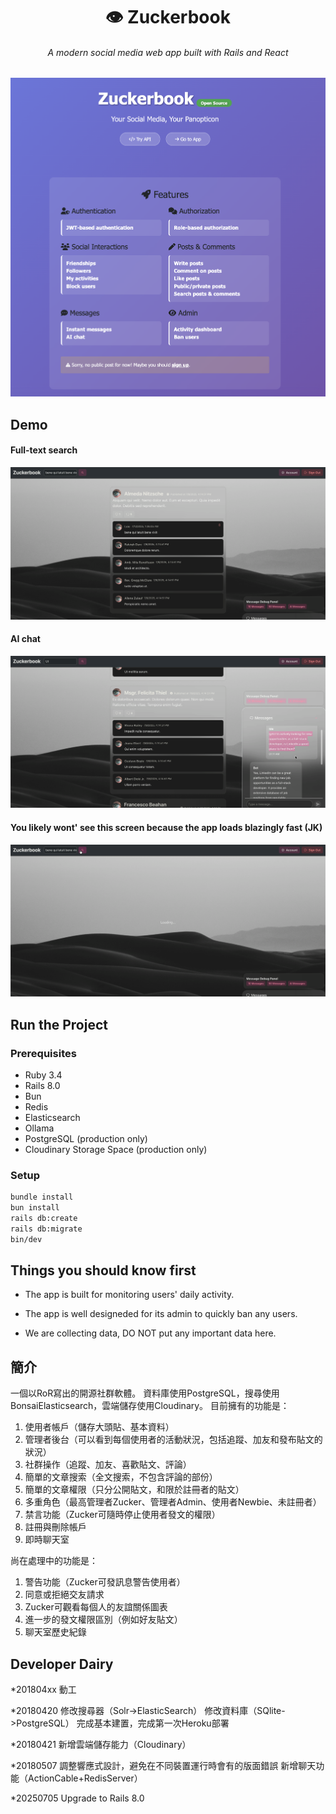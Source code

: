 <div align="center">
<h1>👁️ Zuckerbook</h1>
<h6>A modern social media web app built with Rails and React</h6>
</div>

![Zuckerbook home page](.github/media/overview.png)

## Demo
#### Full-text search
![Zuckerbook full-text search](.github/media/zuckerbook-first-demo.png)
#### AI chat
![Zuckerbook AI chat](.github/media/zuckerbook-first-demo-ai-chat.png)
#### You likely wont' see this screen because the app loads blazingly fast (JK)
![Zuckerbook load screen](.github/media/zuckerbook-first-demo-thumbnail.png)

## Run the Project
### Prerequisites
- Ruby 3.4
- Rails 8.0
- Bun
- Redis
- Elasticsearch
- Ollama
- PostgreSQL (production only)
- Cloudinary Storage Space (production only)

### Setup
```bash
bundle install
bun install
rails db:create
rails db:migrate
bin/dev
```

## Things you should know first

* The app is built for monitoring users' daily activity.

* The app is well designeded for its admin to quickly ban any users.

* We are collecting data, DO NOT put any important data here.

## 簡介
一個以RoR寫出的開源社群軟體。
資料庫使用PostgreSQL，搜尋使用BonsaiElasticsearch，雲端儲存使用Cloudinary。
目前擁有的功能是：
1. 使用者帳戶（儲存大頭貼、基本資料）
2. 管理者後台（可以看到每個使用者的活動狀況，包括追蹤、加友和發布貼文的狀況）
3. 社群操作（追蹤、加友、喜歡貼文、評論）
4. 簡單的文章搜索（全文搜索，不包含評論的部份）
5. 簡單的文章權限（只分公開貼文，和限於註冊者的貼文）
6. 多重角色（最高管理者Zucker、管理者Admin、使用者Newbie、未註冊者）
7. 禁言功能（Zucker可隨時停止使用者發文的權限）
8. 註冊與刪除帳戶
9. 即時聊天室

尚在處理中的功能是：
1. 警告功能（Zucker可發訊息警告使用者）
2. 同意或拒絕交友請求
3. Zucker可觀看每個人的友誼關係圖表
4. 進一步的發文權限區別（例如好友貼文）
5. 聊天室歷史紀錄

## Developer Dairy
*201804xx
動工

*20180420
修改搜尋器（Solr->ElasticSearch）
修改資料庫（SQlite->PostgreSQL）
完成基本建置，完成第一次Heroku部署

*20180421
新增雲端儲存能力（Cloudinary）

*20180507
調整響應式設計，避免在不同裝置運行時會有的版面錯誤
新增聊天功能（ActionCable+RedisServer）

*20250705
Upgrade to Rails 8.0

